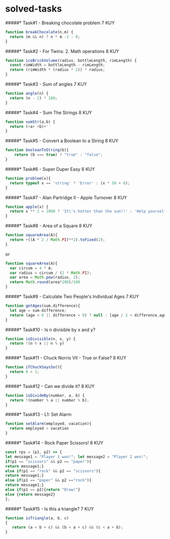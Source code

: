 # solved-tasks
#####* Task#1 - Breaking chocolate problem 7 KUY 
```javascript
function breakChocolate(n,m) {
  return (m && n) ? n * m -1 : 0;
}
```
#####* Task#2 -  For Twins: 2. Math operations 8 KUY
```javascript
function iceBrickVolume(radius, bottleLength, rimLength) {
  const rimWidth = bottleLength - rimLength;
  return (rimWidth * (radius * 2)) * radius;
}
```
#####* Task#3 - Sum of angles 7 KUY
```javascript
function angle(n) {
  return (n - 2) * 180;
}
```
#####* Task#4 - Sum The Strings 8 KUY 
```javascript
function sumStr(a,b) {
  return (+a+ +b)+''  
}
```
#####* Task#5 - Convert a Boolean to a String 8 KUY
```javascript
function booleanToString(b){
    return (b === true) ? "true" : "false";
}
```
#####* Task#6 - Super Duper Easy 8 KUY 
```javascript
function problem(x){
  return typeof x == 'string' ? 'Error' : (x * 50 + 6);
}
```
#####* Task#7 - Alan Partridge II - Apple Turnover 8 KUY
```javascript
function apple(x) {
  return x ** 2 > 1000 ? 'It\'s hotter than the sun!!' : 'Help yourself to a honeycomb Yorkie for the glovebox.';
}
```
#####* Task#8 - Area of a Square 8 KUY
```javascript
function squareArea(A){
  return +((A * 2 / Math.PI)**2).toFixed(2);
}
```
or
```javascript
function squareArea(A){
  var circum = 4 * A;
  var radius = circum / (2 * Math.PI);
  var area = Math.pow(radius, 2);
  return Math.round(area*100)/100
}
```
#####* Task#9 - Calculate Two People's Individual Ages 7 KUY
```javascript
function getAges(sum,difference){
  let age = sum-difference;
  return (age < 0 || difference < 0) ? null : [age / 2 + difference,age / 2]
}   
```
#####* Task#10 - Is n divisible by x and y?
```javascript
function isDivisible(n, x, y) {
  return !(n % x || n % y)
}
```
#####* Task#11 - Chuck Norris VII - True or False? 8 KUY
```javascript
function ifChuckSaysSo(){
  return 0 > 1;
}
```
#####* Task#12  - Can we divide it? 8 KUY
```javascript
function isDivideBy(number, a, b) {
  return !(number % a || number % b);
}
```
#####* Task#13  - L1: Set Alarm
```javascript
function setAlarm(employed, vacation){
  return employed > vacation
}
```
#####* Task#14 - Rock Paper Scissors! 8 KUY
```javascript
const rps = (p1, p2) => {
let message1 = "Player 1 won!"; let message2 = "Player 2 won!";
if(p1 == "scissors" && p2 == "paper"){
return message1;}
else if(p1 == "rock" && p2 == "scissors"){
return message1;}
else if(p1 == "paper" && p2 =="rock"){
return message1;}
else if(p1 == p2){return "Draw!"}
else {return message2}
};
```
#####* Task#15 -  Is this a triangle? 7 KUY
```javascript
function isTriangle(a, b, c)
{  
   return (a < b + c) && (b < a + c) && (c < a + b);
}
```